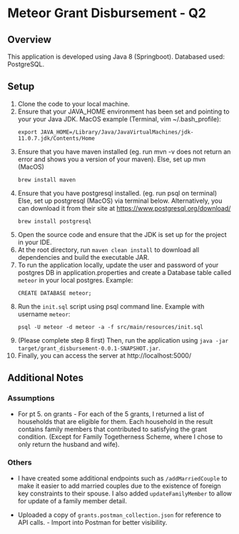# Meteor Grant Disbursement - Q2

## Overview 
This application is developed using Java 8 (Springboot). Databased used: PostgreSQL.

## Setup
1. Clone the code to your local machine.
2. Ensure that your JAVA_HOME environment has been set and pointing to your your Java JDK. 
  MacOS example (Terminal, vim ~/.bash_profile): 
    ```
    export JAVA_HOME=/Library/Java/JavaVirtualMachines/jdk-11.0.7.jdk/Contents/Home
    ```
3. Ensure that you have maven installed (eg. run mvn -v does not return an error and shows you a version of your maven). 
   Else, set up mvn (MacOS)
   ```
   brew install maven
   ```
4. Ensure that you have postgresql installed. (eg. run psql on terminal)
    Else, set up postgresql (MacOS) via terminal below. Alternatively, you can download it from their site at https://www.postgresql.org/download/
    ```
    brew install postgresql
    ```
5. Open the source code and ensure that the JDK is set up for the project in your IDE.
6. At the root directory, run `maven clean install` to download all dependencies and build the executable JAR.
7. To run the application locally, update the user and password of your postgres DB in application.properties and create a Database table called `meteor` in your local postgres. 
    Example: 
    ```
    CREATE DATABASE meteor;
    ```
8. Run the `init.sql` script using psql command line. 
    Example with username `meteor`:
    ```
    psql -U meteor -d meteor -a -f src/main/resources/init.sql
    ```   
9. (Please complete step 8 first) Then, run the application using `java -jar target/grant_disbursement-0.0.1-SNAPSHOT.jar`.
10. Finally, you can access the server at http://localhost:5000/ 

## Additional Notes
### Assumptions
* For pt 5. on grants - For each of the 5 grants, I returned a list of households that are eligible for 
them. Each household in the result contains family members that contributed to satisfying the grant condition.
(Except for Family Togetherness Scheme, where I chose to only return the husband and wife). 

### Others
* I have created some additional endpoints such as `/addMarriedCouple` to make it easier to add married couples due
to the existence of foreign key constraints to their spouse. I also added `updateFamilyMember` to allow 
for update of a family member detail.

* Uploaded a copy of `grants.postman_collection.json` for reference to API calls. - Import into Postman for better visibility.